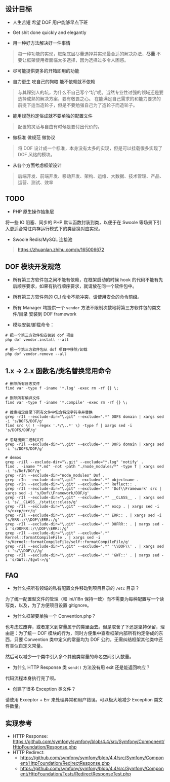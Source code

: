 ## 设计目标

- 人生苦短 希望 DOF 用户能够早点下班

- Get shit done quickly and elegantly

- 用一种好方法解决好一件事情

> 每一种功能的实现，框架底层尽量选择并实现最合适的解决办法，**尽量** 不要让框架使用者面临太多选择，因为选择过多令人困惑。

- 尽可能提供更多的开箱即用的功能

- 自力更生 吃自己的狗粮 能不依赖就不依赖

> 与其踩别人的坑，为什么不自己写个“坑”呢。当然专业性过强的领域还是要选择成熟的解决方案，要有敬畏之心。
> 在能满足自己需求的和能力要求的前提下适当造轮子，但是不要勉强自己为了造轮子而造轮子。

- 能用规范约定俗成就不要单独的配置文件

> 配置的灵活与自由有时候是要付出代价的。

- 做标准 做规范 做协议

> 将 DOF 设计成一个标准，本身没有太多的实现，但是可以挂载很多实现了 DOF 风格的模块。

- 从各个方面考虑框架设计

> 后端开发、前端开发、移动开发、架构、运维、大数据、技术管理、产品、运营、测试、效率

## TODO

- PHP 原生操作抽象层

将一些 IO 阻塞、同步的 PHP 默认函数封装到类，以便于在 Swoole 等场景下引入更适合常驻内存运行模式下的类替换对应实现。

- Swoole Redis/MySQL 连接池

> https://zhuanlan.zhihu.com/p/165006672


## DOF 模块开发规范

- 所有第三方软件包之间不能有依赖，在框架启动的时候 hook 的代码不能有先后顺序要求，如果有执行顺序要求，就请放在同一个软件包中。

- 所有第三方软件包的 CLI 命令不能冲突，请使用安全的命令前缀。

- 所有 Manager 均提供一个 `vendor` 方法不限制次数地将第三方软件包的类文件/目录 安装到 DOF framework

- 模块安装/卸载命令：

```shell
# 把一个第三方软件包安装到 dof 项目
php dof vendor.install --all

# 把一个第三方软件包从 dof 项目中移除/卸载
php dof vendor.remove --all
```

## 1.x -> 2.x 函数名/类名替换常用命令

```
# 删除所有日志文件
find var -type f -iname '*.log' -exec rm -rf {} \;

# 删除所有编译文件
find var -type f -iname '*.compile' -exec rm -rf {} \;

# 搜索指定目录下所有文件中包含特定字符串并替换
grep -rIl --exclude-dir="\.git" --exclude=".*" DOFS domain | xargs sed -i 's/DOFS/DOF/g'
find src \( ! -regex '.*/\..*' \) -type f | xargs sed -i 's/DOFS/DOF/g'

# 忽略搜索二进制文件
grep -rIl --exclude-dir="\.git" --exclude=".*" DOFS domain | xargs sed -i 's/DOFS/DOF/g'

# demos
grep -riIl --exclude-dir="\.git" --exclude="*.log" 'notify' .
find . -iname "*.md" -not -path "./node_modules/*" -type f | xargs sed -i 's/Dof/DOF/g'
grep -rIn --exclude-dir="node_modules" Dof .
grep -rIn --exclude-dir="\.git" --exclude=".*" objectname .
grep -rIn --exclude-dir="\.git" --exclude=".*" Reflect:: .
grep -rIl --exclude-dir="\.git" --exclude=".*" 'Dof\\Framework' src | xargs sed -i 's/Dof\\Framework/DOF/g'
grep -rIl --exclude-dir="\.git" --exclude=".*" __CLASS__ . | xargs sed -i 's/__CLASS__/static::class/g'
grep -rIl --exclude-dir="\.git" --exclude=".*" excp . | xargs sed -i 's/excp/err/g'
grep -rIl --exclude-dir="\.git" --exclude=".*" ERR:: . | xargs sed -i 's/ERR::/\\DOF\\ERR::/g'
grep -rIl --exclude-dir="\.git" --exclude=".*" DOFRR:: . | xargs sed -i 's/DOFRR::/\\DOF\\ERR::/g'
grep -rIl --exclude-dir="\.git" --exclude=".*" Kernel::formatCompileFile . | xargs sed -i 's/Kernel::formatCompileFile/self::formatCompileFile/g'
grep -rIl --exclude-dir="\.git" --exclude=".*" '\\DOF\\' . | xargs sed -i 's/\\DOF\\//g'
grep -rIl --exclude-dir="\.git" --exclude=".*" 'GWT::' . | xargs sed -i 's/GWT::/$gwt->/g'
```

## FAQ

- 为什么把所有领域的私有配置文件移动到项目目录的 `/etc` 目录？

为了统一配置型文件的管理（和 ini/i18n 保持一致）而不需要为每种配置写一个读写类，以及，为了方便项目设置 gitignore。

- 为什么框架要单独一个 Convention.php？

也考虑过废弃，或者定义到常量属于的类里面去。但是取舍了下还是坚持保留，理由是：为了统一 DOF 模块的行为，同时方便集中查看框架内部所有约定俗成的东西，只要 Convention 类中定义的常量均为 DOF 公约，无需纠结框架其他类中还有类似自定义常量。

然后可以减少一个类中引入多个其他类常量的命名空间引入数量。

- 为什么 HTTP Response 类 `send()` 方法没有用 exit 还是能返回响应？

代码流程本身执行完了呗。

- 创建了很多 Exception 类文件？

请使用 Exceptor + Err 来处理异常和用户错误。可以极大地减少 Exception 类文件数量。

## 实现参考

- HTTP Response: https://github.com/symfony/symfony/blob/4.4/src/Symfony/Component/HttpFoundation/Response.php
- HTTP Redirect:
	- https://github.com/symfony/symfony/blob/4.4/src/Symfony/Component/HttpFoundation/RedirectResponse.php
	- https://github.com/symfony/symfony/blob/4.4/src/Symfony/Component/HttpFoundation/Tests/RedirectResponseTest.php
